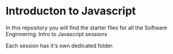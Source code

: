 # Introducton to Javascript

In this repository you will find the starter files for all the Software Enginnering: Intro to Javascript sessions

Each session has it's own dedicated folder.
